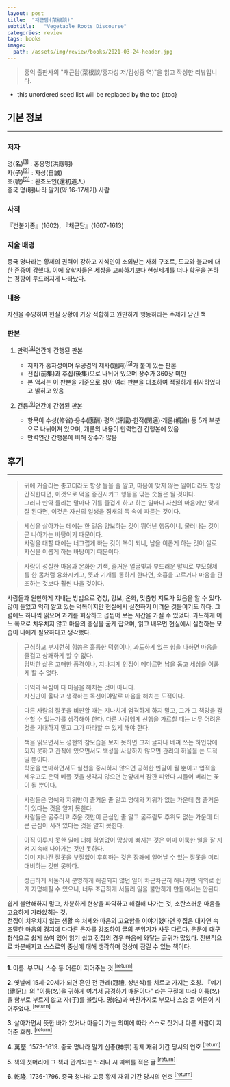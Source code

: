 ```yaml
---
layout: post
title:  "채근담(菜根談)"
subtitle:   "Vegetable Roots Discourse"
categories: review
tags: books
image:
  path: /assets/img/review/books/2021-03-24-header.jpg
---
```


> 홍익 출판사의 "채근담(菜根談/홍자성 저/김성중 역)"을 읽고 작성한 리뷰입니다.

<!--more-->

* this unordered seed list will be replaced by the toc
{:toc}

## 기본 정보
---

### 저자
명(名)<sup id="fnref:1"><a  class="footnote" href="#fn:1">[1]</a></sup> : 홍응명(洪應明)   
자(子)<sup id="fnref:2"><a  class="footnote" href="#fn:2">[2]</a></sup> : 자성(自誠)   
호(號)<sup id="fnref:3"><a  class="footnote" href="#fn:3">[3]</a></sup> : 환초도인(還初道人)   
중국 명(明)나라 말기(약 16-17세기) 사람

### 사적
『선불기종』(1602), 『채근담』(1607-1613)

### 저술 배경
중국 명나라는 황제의 권력이 강하고 지식인이 소외받는 사회 구조로, 도교와 불교에 대한 존중이 강했다. 이에 유학자들은 세상을 교화하기보다 현실세계를 떠나 학문을 논하는 경향이 두드러지게 나타났다.

### 내용
자신을 수양하여 현실 상황에 가장 적합하고 원만하게 행동하라는 주제가 담긴 책

### 판본
1. 만력<sup id="fnref:4"><a  class="footnote" href="#fn:4">[4]</a></sup>연간에 간행된 판본
   - 저자가 홍자성이며 우공겸의 제사(題詞)<sup id="fnref:5"><a  class="footnote" href="#fn:5">[5]</a></sup>가 붙어 있는 판본
   - 전집(前集)과 후집(後集)으로 나뉘어 있으며 장수가 360장 미만
   - 본 역서는 이 판본을 기준으로 삼아 여러 판본을 대조하여 적절하게 취사하였다고 밝히고 있음
  
2. 건륭<sup id="fnref:6"><a  class="footnote" href="#fn:6">[6]</a></sup>연간에 간행된 판본
   - 항목이 수성(修省)·응수(應酬)·평의(評議)·한적(閑適)·개론(槪論) 등 5개 부분으로 나뉘어져 있으며, 개론의 내용이 만력연간 간행본에 있음
   - 만력연간 간행본에 비해 장수가 많음 

## 후기
---

> 귀에 거슬리는 충고더라도 항상 들을 줄 알고, 마음에 맞지 않는 일이더라도 항상 간직한다면, 이것으로 덕을 증진시키고 행동을 닦는 숫돌은 될 것이다.   
그러나 만약 들리는 말마다 귀를 즐겁게 하고 하는 일마다 자신의 마음에만 맞게 잘 된다면, 이것은 자신의 일생을 짐새의 독 속에 파묻는 것이다.

> 세상을 살아가는 데에는 한 걸음 양보하는 것이 뛰어난 행동이니, 물러나는 것이 곧 나아가는 바탕이기 때문이다.   
사람을 대할 때에는 너그럽게 하는 것이 복이 되니, 남을 이롭게 하는 것이 실로 자신을 이롭게 하는 바탕이기 때문이다.

> 사람이 성실한 마음과 온화한 기색, 즐거운 얼굴빛과 부드러운 말씨로 부모형제를 한 몸처럼 융화시키고, 뜻과 기개를 통하게 한다면, 호흡을 고르거나 마음을 관조하는 것보다 훨씬 나을 것이다.
 
사람들과 원만하게 지내는 방법으로 경청, 양보, 온화, 맞춤형 지도가 있음을 알 수 있다. 
많이 들었고 익히 알고 있는 덕목이지만 현실에서 실천하기 어려운 것들이기도 하다. 그럼에도 하나씩 읽으며 과거를 회상하고 곱씹어 보는 시간을 가질 수 있었다.
과도하게 어느 쪽으로 치우치지 않고 마음의 중심을 굳게 잡으며, 읽고 배우면 현실에서 실천하는 모습이 나에게 필요하다고 생각했다. 

> 근심하고 부지런히 힘씀은 훌륭한 덕행이나, 과도하게 있는 힘을 다하면 마음을 즐겁고 상쾌하게 할 수 없다.   
담박한 삶은 고매한 풍격이나, 지나치게 인정이 메마르면 남을 돕고 세상을 이롭게 할 수 없다. 

> 이익과 욕심이 다 마음을 해치는 것이 아니다.   
자신만이 옳다고 생각하는 독선이야말로 마음을 해치는 도적이다. 

> 다른 사람의 잘못을 비판할 때는 지나치게 엄격하게 하지 말고, 그가 그 책망을 감수할 수 있는가를 생각해야 한다. 다른 사람엥게 선행을 가르칠 때는 너무 어려운 것을 기대하지 말고 그가 따라할 수 있게 해야 한다.

> 책을 읽으면서도 성현의 참모습을 보지 못하면 그저 글자나 베껴 쓰는 하인밖에 되지 못하고 관직에 있으면서도 백성을 사랑하지 않으면 관리의 허울을 쓴 도적일 뿐이다.  
학문을 연마하면서도 실천을 중시하지 않으면 공허한 빈말이 될 뿐이고 업적을 세우고도 은덕 베풀 것을 생각지 않으면 눈앞에서 잠깐 피었다 시들어 버리는 꽃이 될 뿐이다.

> 사람들은 명예와 지위만이 즐거운 줄 알고 명예와 지위가 없는 가운데 참 즐거움이 있다는 것을 알지 못한다.   
사람들은 굶주리고 추운 것만이 근심인 줄 알고 굶주림도 추위도 없는 가운데 더 큰 근심이 서려 있다는 것을 알지 못한다. 

> 아직 이루지 못한 일에 대해 하염없이 망상에 빠지는 것은 이미 이룩한 일을 잘 지켜 지속해 나아가는 것만 못하다.   
이미 지나간 잘못을 부질없이 후회하는 것은 장래에 일어날 수 있는 잘못을 미리 대비하는 것만 못하다. 

> 성급하게 서둘러서 분명하게 해결되지 않던 일이 차근차근히 해나가면 의외로 쉽게 자명해질 수 있으니, 너무 조급하게 서둘러 일을 불안하게 만들어서는 안된다.

쉽게 불안해하지 말고, 차분하게 현상을 파악하고 해결해 나가는 것, 소란스러운 마음을 고요하게 가라앉히는 것.
<br/>
전집이 치우치지 않는 생활 속 처세와 마음의 고요함을 이야기했다면 후집은 대자연 속 초탈한 마음의 경지에 다다른 은자를 강조하여 글의 분위기가 사뭇 다르다. 
운문에 대구 형식으로 쉽게 쓰여 있어 읽기 쉽고 전집의 경우 마음에 와닿는 글귀가 많았다. 
전반적으로 차분해지고 스스로의 중심에 대해 생각하며 명상에 잠길 수 있는 책이다.

***
<a id="fn:1" class="footnote"><strong>
1.
</strong></a> 
이름. 부모나 스승 등 어른이 지어주는 것 
<a class="footnote" href="#fnref:1"><sup>[return]</sup>

<a id="fn:2" class="footnote"><strong>
2.
</strong></a> 
옛날에 15세-20세가 되면 혼인 전 관례(冠禮, 성년식)를 치르고 가지는 호칭. 『예기(禮記)』의 "이름(名)을 귀하게 여겨서 공경하기 때문이다" 라는 구절에 따라 이름(名)을 함부로 부르지 않고 자(子)를 불렀다. 명(名)과 마찬가지로 부모나 스승 등 어른이 지어주었다. 
<a class="footnote" href="#fnref:2"><sup>[return]</sup>

<a id="fn:3" class="footnote"><strong>
3.
</strong></a> 
살아가면서 뜻한 바가 있거나 마음이 가는 의미에 따라 스스로 짓거나 다른 사람이 지어준 호칭.
<a class="footnote" href="#fnref:3"><sup>[return]</sup>

<a id="fn:4" class="footnote"><strong>
4.
</strong></a> 
萬歷. 1573-1619. 중국 명나라 말기 신종(神宗) 황제 재위 기간 당시의 연호
<a class="footnote" href="#fnref:4"><sup>[return]</sup>

<a id="fn:5" class="footnote"><strong>
5.
</strong></a> 
책의 첫머리에 그 책과 관계되는 노래나 시 따위를 적은 글
<a class="footnote" href="#fnref:5"><sup>[return]</sup>

<a id="fn:6" class="footnote"><strong>
6.
</strong></a> 
乾隆. 1736-1796. 중국 청나라 고종 황제 재위 기간 당시의 연호
<a class="footnote" href="#fnref:6"><sup>[return]</sup>